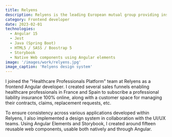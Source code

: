 ```yaml
---
title: Relyens
description: Relyens is the leading European mutual group providing insurance and risk management services for health and social care professionals as well as local authorities
category: Frontend developer
date: 2023-02-01
technologies:
  - Angular 15
  - Jest
  - Java (Spring Boot)
  - HTML5 / SASS / Boostrap 5
  - Storybook
  - Native Web components using Angular elements
image: '/images/work/relyens.jpg'
image_caption: 'Relyens design system'
---
```


I joined the "Healthcare Professionals Platform" team at Relyens as a frontend Angular developer. I created several sales funnels enabling healthcare professionals in France and Spain to subscribe a professional liability insurance 100% online, along with a customer space for managing their contracts, claims, replacement requests, etc.

To ensure consistency across various applications developed within Relyens, I also implemented a design system in collaboration with the UI/UX teams. Using Angular Elements and Storybook, I created around fifteen reusable web components, usable both natively and through Angular.
